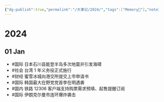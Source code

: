 ```yaml
---
{"dg-publish":true,"permalink":"/大事记/2024/","tags":["Memory🙊"],"noteIcon":"1","created":"2024-01-01T22:07:41.980+08:00","updated":"2024-01-04T13:50:53.842+08:00"}
---
```


# 2024

## 01 Jan

- #国际 日本石川县能登半岛多次地震并引发海啸
- #社会 台湾 1 年义务役正式施行
- #财经 蜜雪冰城向港交所提交上市申请书
- #国际 韩国最大在野党党首李在明遇袭
- #国内 铁路 12306 客户端支持购票需求预填、起售提醒订阅
- #国际 伊朗克尔曼市连环爆炸袭击
